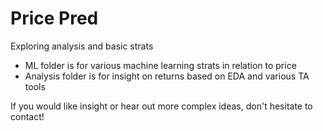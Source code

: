 # Price Pred

Exploring analysis and basic strats
- ML folder is for various machine learning strats in relation to price
- Analysis folder is for insight on returns based on EDA and various TA tools

If you would like insight or hear out more complex ideas, don't hesitate to contact! 
